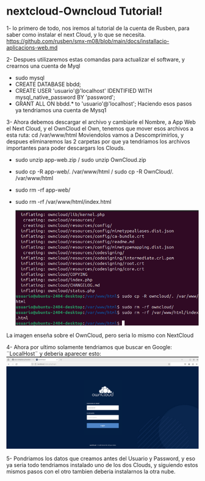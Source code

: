 # nextcloud-Owncloud Tutorial!

1- lo primero de todo, nos iremos al tutorial de la cuenta de Rusben, para saber como instalar el next Cloud, y lo que se necesita.
https://github.com/rusben/smx-m08/blob/main/docs/installacio-aplicacions-web.md

2- Despues utilizaremos estas comandas para actualizar el software, y crearnos una cuenta de Myql

- sudo mysql
- CREATE DATABASE bbdd;
- CREATE USER 'usuario'@'localhost' IDENTIFIED WITH mysql_native_password BY 'password';
- GRANT ALL ON bbdd.* to 'usuario'@'localhost';
Haciendo esos pasos ya tendriamos una cuenta de Mysq1

3- Ahora debemos descargar el archivo y cambiarle el Nombre, a App Web el Next Cloud, y el OwnCloud el Own, tenemos que mover esos archivos a esta ruta: cd /var/www/html
Moviendolos vamos a Descomprimirlos, y despues eliminaremos las 2 carpetas por que ya tendriamos los archivos importantes para poder descargars los Clouds.

- sudo unzip app-web.zip / sudo unzip OwnCloud.zip
- sudo cp -R app-web/. /var/www/html / sudo cp -R OwnCloud/. /var/www/html
- sudo rm -rf app-web/
- sudo rm -rf /var/www/html/index.html

  ![Imatge de rprjose](Imagenes/Imagen1.jpeg)

La imagen enseña sobre el OwnCloud, pero seria lo mismo con NextCloud

4- Ahora por ultimo solamente tendriamos que buscar en Google: ¨LocalHost¨ y deberia aparecer esto:
![Imatge de rprjose](Imagenes/Imagen2.jpeg)

5- Pondriamos los datos que creamos antes del Usuario y Password, y eso ya seria todo tendriamos instalado uno de los dos Clouds, y siguiendo estos mismos pasos con el otro tambien deberia instalarnos la otra nube.

